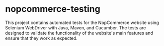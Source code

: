 # nopcommerce-testing
This project contains automated tests for the NopCommerce website using Selenium WebDriver with Java, Maven, and Cucumber. The tests are designed to validate the functionality of the website's main features and ensure that they work as expected.
